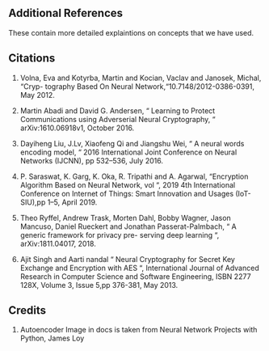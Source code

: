 ## Additional References

These contain more detailed explaintions on concepts that we have used.

## Citations

1. Volna, Eva and Kotyrba, Martin and Kocian, Vaclav and Janosek, Michal, “Cryp-
tography Based On Neural Network,“10.7148/2012-0386-0391, May 2012.

2. Martin Abadi and David G. Andersen, “ Learning to Protect Communications using
Adverserial Neural Cryptography, “ arXiv:1610.06918v1, October 2016.

3. Dayiheng Liu, J.Lv, Xiaofeng Qi and Jiangshu Wei, “ A neural words encoding
model, “ 2016 International Joint Conference on Neural Networks (IJCNN), pp
532–536, July 2016.

4. P. Saraswat, K. Garg, K. Oka, R. Tripathi and A. Agarwal, “Encryption Algorithm
Based on Neural Network, vol “, 2019 4th International Conference on Internet of
Things: Smart Innovation and Usages (IoT-SIU),pp 1–5, April 2019.

5. Theo Ryffel, Andrew Trask, Morten Dahl, Bobby Wagner, Jason Mancuso, Daniel
Rueckert and Jonathan Passerat-Palmbach, “ A generic framework for privacy pre-
serving deep learning “, arXiv:1811.04017, 2018.

6. Ajit Singh and Aarti nandal “ Neural Cryptography for Secret Key Exchange and
Encryption with AES “, International Journal of Advanced Research in Computer
Science and Software Engineering, ISBN 2277 128X, Volume 3, Issue 5,pp 376-381,
May 2013.

## Credits

1. Autoencoder Image in docs is taken from
Neural Network Projects with Python, James Loy
